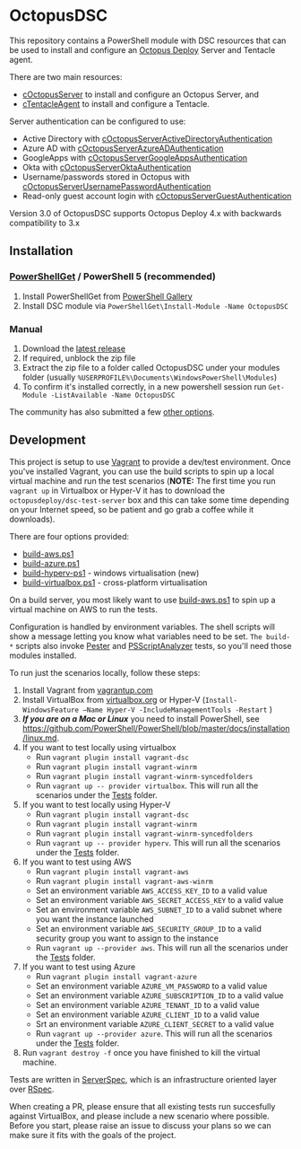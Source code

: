 # OctopusDSC

This repository contains a PowerShell module with DSC resources that can be used to install and configure an [Octopus Deploy](http://octopusdeploy.com) Server and Tentacle agent.

There are two main resources:

* [cOctopusServer](README-cOctopusServer.md) to install and configure an Octopus Server, and
* [cTentacleAgent](README-cTentacleAgent.md) to install and configure a Tentacle.

Server authentication can be configured to use:

* Active Directory with [cOctopusServerActiveDirectoryAuthentication](README-cOctopusServerActiveDirectoryAuthentication.md)
* Azure AD with [cOctopusServerAzureADAuthentication](README-cOctopusServerAzureADAuthentication.md)
* GoogleApps with [cOctopusServerGoogleAppsAuthentication](README-cOctopusServerGoogleAppsAuthentication.md)
* Okta with [cOctopusServerOktaAuthentication](README-cOctopusServerOktaAuthentication.md)
* Username/passwords stored in Octopus with [cOctopusServerUsernamePasswordAuthentication](README-cOctopusServerUsernamePasswordAuthentication.md)
* Read-only guest account login with [cOctopusServerGuestAuthentication](README-cOctopusServerGuestAuthentication.md)

Version 3.0 of OctopusDSC supports Octopus Deploy 4.x with backwards compatibility to 3.x

## Installation

### [PowerShellGet](https://technet.microsoft.com/en-us/library/dn807169.aspx) / PowerShell 5 (recommended)
1. Install PowerShellGet from [PowerShell Gallery](https://www.powershellgallery.com/GettingStarted)
2. Install DSC module via `PowerShellGet\Install-Module -Name OctopusDSC`

### Manual ###
1. Download the [latest release](https://github.com/OctopusDeploy/OctopusDSC/releases) 
2. If required, unblock the zip file
3. Extract the zip file to a folder called OctopusDSC under your modules folder (usually `%USERPROFILE%\Documents\WindowsPowerShell\Modules`)
4. To confirm it's installed correctly, in a new powershell session run `Get-Module -ListAvailable -Name OctopusDSC`

The community has also submitted a few [other options](https://github.com/OctopusDeploy/OctopusDSC/issues/14).

## Development

This project is setup to use [Vagrant](vagrant.io) to provide a dev/test environment. Once you've installed Vagrant, you can use the build scripts to spin up a local virtual machine and run the test scenarios (**NOTE:** The first time you run `vagrant up` in Virtualbox or Hyper-V it has to download the `octopusdeploy/dsc-test-server` box and this can take some time depending on your Internet speed, so be patient and go grab a coffee while it downloads).

There are four options provided:

 - [build-aws.ps1](build-aws.ps1) 
 - [build-azure.ps1](build-azure.ps1)
 - [build-hyperv-ps1](build-hyperv-ps1) - windows virtualisation (new)
 - [build-virtualbox.ps1](build-virtualbox.ps1) - cross-platform virtualisation

On a build server, you most likely want to use [build-aws.ps1](build-aws.ps1) to spin up a virtual machine on AWS to run the tests.

Configuration is handled by environment variables. The shell scripts will show a message letting you know what variables need to be set. `The build-*` scripts also invoke [Pester](https://github.com/Pester/Pester) and [PSScriptAnalyzer](https://github.com/PowerShell/PSScriptAnalyzer) tests, so you'll need those modules installed.

To run just the scenarios locally, follow these steps:

1. Install Vagrant from [vagrantup.com](https://vagrantup.com)
2. Install VirtualBox from [virtualbox.org](https://virtualbox.org) or Hyper-V (`Install-WindowsFeature –Name Hyper-V -IncludeManagementTools -Restart`  )
3. _**If you are on a Mac or Linux**_ you need to install PowerShell, see https://github.com/PowerShell/PowerShell/blob/master/docs/installation/linux.md.
4. If you want to test locally using virtualbox
    - Run `vagrant plugin install vagrant-dsc`
    - Run `vagrant plugin install vagrant-winrm`
    - Run `vagrant plugin install vagrant-winrm-syncedfolders`
    - Run `vagrant up -- provider virtualbox`. This will run all the scenarios under the [Tests](Tests) folder.
5. If you want to test locally using Hyper-V
    - Run `vagrant plugin install vagrant-dsc`
    - Run `vagrant plugin install vagrant-winrm`
    - Run `vagrant plugin install vagrant-winrm-syncedfolders`
    - Run `vagrant up -- provider hyperv`. This will run all the scenarios under the [Tests](Tests) folder.
6. If you want to test using AWS
    - Run `vagrant plugin install vagrant-aws`
    - Run `vagrant plugin install vagrant-aws-winrm`
    - Set an environment variable `AWS_ACCESS_KEY_ID` to a valid value
    - Set an environment variable `AWS_SECRET_ACCESS_KEY` to a valid value
    - Set an environment variable `AWS_SUBNET_ID` to a valid subnet where you want the instance launched
    - Set an environment variable `AWS_SECURITY_GROUP_ID` to a valid security group you want to assign to the instance
    - Run `vagrant up --provider aws`. This will run all the scenarios under the [Tests](Tests) folder.
7. If you want to test using Azure
    - Run `vagrant plugin install vagrant-azure`
    - Set an environment variable `AZURE_VM_PASSWORD` to a valid value
    - Set an environment variable `AZURE_SUBSCRIPTION_ID` to a valid value
    - Set an environment variable `AZURE_TENANT_ID` to a valid value
    - Set an environment variable `AZURE_CLIENT_ID` to a valid value
    - Srt an environment variable `AZURE_CLIENT_SECRET` to a valid value
    - Run `vagrant up --provider azure`. This will run all the scenarios under the [Tests](Tests) folder.
8. Run `vagrant destroy -f` once you have finished to kill the virtual machine.

Tests are written in [ServerSpec](serverspec.org), which is an infrastructure oriented layer over [RSpec](rspec.info).

When creating a PR, please ensure that all existing tests run succesfully against VirtualBox, and please include a new scenario where possible. Before you start, please raise an issue to discuss your plans so we can make sure it fits with the goals of the project.
